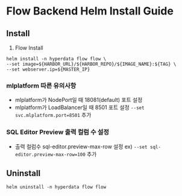 # Flow Backend Helm Install Guide

## Install

1. Flow Install

```
helm install -n hyperdata flow flow \
--set image=${HARBOR_URL}/${HARBOR_REPO}/${IMAGE_NAME}:${TAG} \
--set webserver.ip=${MASTER_IP}

```

### mlplatform 따른 유의사항
- mlplatform가 NodePort일 때 18081(default) 포트 설정
- mlplatform가 LoadBalancer일 때 8501 포트 설정
  `--set svc.mlplatform.port=8501` 추가

### SQL Editor Preview 출력 컬럼 수 설정
- 출력 컬럼수 sql-editor.preview-max-row 설정
  ex) `--set sql-editor.preview-max-row=100` 추가

## Uninstall

```
helm uninstall -n hyperdata flow flow
```
